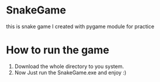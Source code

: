 # SnakeGame
this is snake game I created with pygame module for practice

# How to run the game
1. Download the whole directory to you system.
2. Now Just run the SnakeGame.exe and enjoy :)
